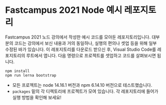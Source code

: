 # Fastcampus 2021 Node 예시 레포지토리

Fastcampus 2021 노드 강의에서 작성한 예시 코드를 모아둔 레포지토리입니다. 대부분의 코드는 강의에서 보신 내용과 거의 동일하나, 실행의 편의나 셋업 등을 위해 일부 수정된 바가 있습니다.
이 레포지토리를 다운로드 받으신 후, Visual Studio Code를 레포지토리의 루트에서 엽니다.
다음 명령으로 프로젝트를 셋업하고 코드를 살펴보시면 됩니다.

```
npm install
npm run lerna bootstrap
```

- 모든 프로젝트는 node 14.16.1 버전과 npm 6.14.10 버전으로 테스트했습니다.
- `packages` 밑의 각 디렉토리에 프로젝트가 모여 있습니다. 각 레포지토리에 들어가 실행 방법을 확인해 보세요!
